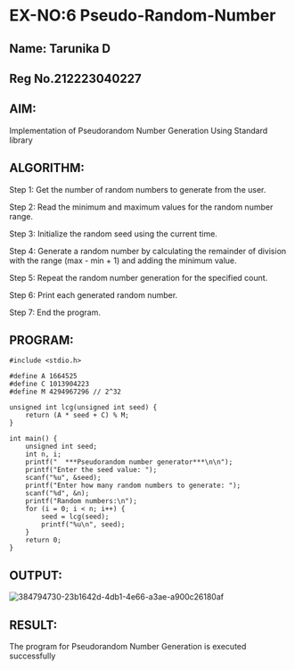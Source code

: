 # EX-NO:6 Pseudo-Random-Number

## Name: Tarunika D
## Reg No.212223040227

## AIM: 

Implementation of Pseudorandom Number Generation Using Standard library

## ALGORITHM:
Step 1: Get the number of random numbers to generate from the user.

Step 2: Read the minimum and maximum values for the random number range.

Step 3: Initialize the random seed using the current time.

Step 4: Generate a random number by calculating the remainder of division with the range (max - min + 1) and adding the minimum value.

Step 5: Repeat the random number generation for the specified count.

Step 6: Print each generated random number.

Step 7: End the program.

## PROGRAM:
```
#include <stdio.h>

#define A 1664525
#define C 1013904223
#define M 4294967296 // 2^32

unsigned int lcg(unsigned int seed) {
    return (A * seed + C) % M;
}

int main() {
    unsigned int seed;
    int n, i;
    printf("  ***Pseudorandom number generator***\n\n");
    printf("Enter the seed value: ");
    scanf("%u", &seed);
    printf("Enter how many random numbers to generate: ");
    scanf("%d", &n);
    printf("Random numbers:\n");
    for (i = 0; i < n; i++) {
        seed = lcg(seed);
        printf("%u\n", seed);
    }
    return 0;
}
```

## OUTPUT:
![384794730-23b1642d-4db1-4e66-a3ae-a900c26180af](https://github.com/user-attachments/assets/f5ed4af9-ca43-4216-91b7-c5bdac9558a5)

## RESULT:
The program for Pseudorandom Number Generation is executed successfully
